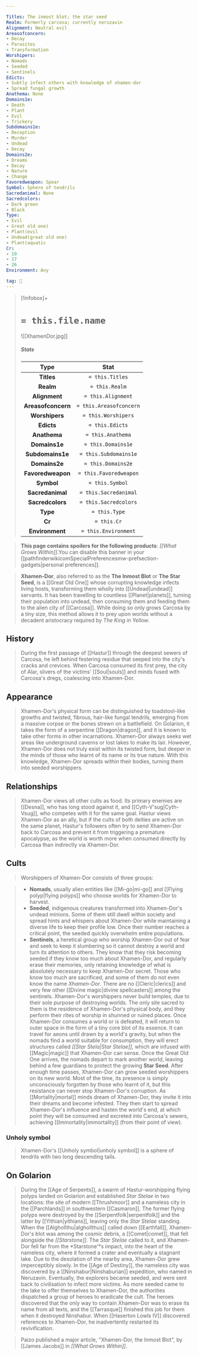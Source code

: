 ```yaml
---

Titles: The inmost blot; the star seed
Realm: Formerly carcosa; currently neruzavin
Alignment: Neutral evil
Areasofconcern:
- Decay
- Parasites
- Transformation
Worshipers:
- Nomads
- Seeded
- Sentinels
Edicts:
- Subtly infect others with knowledge of xhamen-dor
- Spread fungal growth
Anathema: None
Domains1e:
- Death
- Plant
- Evil
- Trickery
Subdomains1e:
- Deception
- Murder
- Undead
- Decay
Domains2e:
- Dreams
- Decay
- Nature
- Change
Favoredweapon: Spear
Symbol: Sphere of tendrils
Sacredanimal: None
Sacredcolors:
- Dark green
- Black
Type:
- Evil
- Great old one)
- Plant(evil
- Undead(great old one)
- Plant(aquatic
Cr:
- 19
- 17
- 26
Environment: Any

tag: 🙏
---
```


> [!infobox]+
> #  `= this.file.name`
> ![[XhamenDor.jpg]]
> ##### Stats
> Type | Stat |
> :---:|:---:|
> **Titles** | `= this.Titles` |
> **Realm** | `= this.Realm` |
> **Alignment** | `= this.Alignment` |
> **Areasofconcern** | `= this.Areasofconcern` |
> **Worshipers** | `= this.Worshipers` |
> **Edicts** | `= this.Edicts` |
> **Anathema** | `= this.Anathema` |
> **Domains1e** | `= this.Domains1e` |
> **Subdomains1e** | `= this.Subdomains1e` |
> **Domains2e** | `= this.Domains2e` |
> **Favoredweapon** | `= this.Favoredweapon` |
> **Symbol** | `= this.Symbol` |
> **Sacredanimal** | `= this.Sacredanimal` |
> **Sacredcolors** | `= this.Sacredcolors` |
> **Type** | `= this.Type` |
> **Cr** | `= this.Cr` |
> **Environment** | `= this.Environment` |



> **This page contains spoilers for the following products**: *[[What Grows Within]]*.You can disable this banner in your [[pathfinderwikicomSpecialPreferencesmw-prefsection-gadgets|personal preferences]].





> **Xhamen-Dor**, also referred to as the **The Inmost Blot** or **The Star Seed**, is a [[Great Old One]] whose corrupting knowledge infects living hosts, transforming them wholly into [[Undead|undead]] servants. It has been travelling to countless [[Planet|planets]], turning their population into undead, then consuming them and feeding them to the alien city of [[Carcosa]]. While doing so only grows Carcosa by a tiny size, this method allows it to prey upon worlds without a decadent aristocracy required by *The King in Yellow*.



## History

> During the first passage of [[Hastur]] through the deepest sewers of Carcosa, he left behind festering residue that seeped into the city's cracks and crevices. When Carcosa consumed its first prey, the city of Alar, slivers of the victims' [[Soul|souls]] and minds fused with Carcosa's dregs, coalescing into Xhamen-Dor.


## Appearance

> Xhamen-Dor's physical form can be distinguished by toadstool-like growths and twisted, fibrous, hair-like fungal tendrils, emerging from a massive corpse or the bones strewn on a battlefield. On Golarion, it takes the form of a serpentine [[Dragon|dragon]], and it is known to take other forms in other incarnations. Xhamen-Dor always seeks wet areas like underground caverns or lost lakes to make its lair.
> However, Xhamen-Dor does not truly exist within its twisted form, but deeper in the minds of those who learnt of its name or its true nature. With this knowledge, Xhamen-Dor spreads within their bodies, turning them into seeded worshippers.


## Relationships

> Xhamen-Dor views all other cults as food. Its primary enemies are [[Desna]], who has long stood against it, and [[Cyth-V'sug|Cyth-Vsug]], who competes with it for the same goal. Hastur views Xhamen-Dor as an ally, but if the cults of both deities are active on the same planet, Hastur's followers often try to send Xhamen-Dor back to Carcosa and prevent it from triggering a premature apocalypse, as the world is worth more when consumed directly by Carcosa than indirectly via Xhamen-Dor.


## Cults

> Worshippers of Xhamen-Dor consists of three groups:

> - **Nomads**, usually alien entities like [[Mi-go|mi-go]] and [[Flying polyp|flying polyps]] who choose worlds for Xhamen-Dor to harvest.
> - **Seeded**, indigenous creatures transformed into Xhamen-Dor's undead minions. Some of them still dwell within society and spread hints and whispers about Xhamen-Dor while maintaining a diverse life to keep their profile low. Once their number reaches a critical point, the seeded quickly overwhelm entire populations.
> - **Sentinels**, a heretical group who worship Xhamen-Dor out of fear and seek to keep it slumbering so it cannot destroy a world and turn its attention to others. They know that they risk becoming seeded if they know too much about Xhamen-Dor, and regularly erase their memories, only retaining knowledge of what is absolutely necessary to keep Xhamen-Dor secret. Those who know too much are sacrificed, and some of them do not even know the name *Xhamen-Dor*. There are no [[Cleric|clerics]] and very few other [[Divine magic|divine spellcasters]] among the sentinels.
> Xhamen-Dor's worshippers never build temples, due to their sole purpose of destroying worlds. The only site sacred to them is the residence of Xhamen-Dor's physical body, and they perform their rites of worship in shunned or ruined places.
> Once Xhamen-Dor consumes a world or is defeated, it will return to outer space in the form of a tiny core blot of its essence. It can travel for aeons until drawn by a world's gravity, but when the nomads find a world suitable for consumption, they will erect structures called *[[Star Stela|Star Stelae]]*, which are infused with [[Magic|magic]] that Xhamen-Dor can sense. Once the Great Old One arrives, the nomads depart to mark another world, leaving behind a few guardians to protect the growing **Star Seed**.
> After enough time passes, Xhamen-Dor can grow seeded worshippers on its new world. Most of the time, its presence is simply unconsciously forgotten by those who learnt of it, but this resistance can never stop Xhamen-Dor's corruption. As [[Mortality|mortal]] minds dream of Xhamen-Dor, they invite it into their dreams and become infested. They then start to spread Xhamen-Dor's influence and hasten the world's end, at which point they will be consumed and excreted into Carcosa's sewers, achieving [[Immortality|immortality]] (from their point of view).


### Unholy symbol

> Xhamen-Dor's [[Unholy symbol|unholy symbol]] is a sphere of tendrils with two long descending tails.


## On Golarion

> During the [[Age of Serpents]], a swarm of Hastur-worshipping flying polyps landed on Golarion and established *Star Stelae* in two locations: the site of modern [[Thrushmoor]] and a nameless city in the [[Parchlands]] in southwestern [[Casmaron]]. The former flying polyps were destroyed by the [[Serpentfolk|serpentfolk]] and the latter by [[Yithian|yithians]], leaving only the *Star Stelae* standing.
> When the [[Alghollthu|alghollthus]] called down [[Earthfall]], Xhamen-Dor's blot was among the cosmic debris, a [[Comet|comet]], that fell alongside the *[[Starstone]]*. The *Star Stelae* called to it, and Xhamen-Dor fell far from the *Starstone'*s impact, into the heart of the nameless city, where it formed a crater and eventually a stagnant lake. Due to the desolation of the nearby area, Xhamen-Dor grew imperceptibly slowly.
> In the [[Age of Destiny]], the nameless city was discovered by a [[Ninshabur|Ninshaburian]] expedition, who named in Neruzavin. Eventually, the explorers became seeded, and were sent back to civilisation to infect more victims. As more seeded came to the lake to offer themselves to Xhamen-Dor, the authorities dispatched a group of heroes to eradicate the cult. The heroes discovered that the only way to contain Xhamen-Dor was to erase its name from all texts, and the [[Tarrasque]] finished this job for them when it destroyed Ninshabur.
> When [[Haserton Lowls IV]] discovered references to Xhamen-Dor, he inadvertently restarted its revivification.


> Paizo published a major article, "Xhamen-Dor, the Inmost Blot", by [[James Jacobs]] in *[[What Grows Within]]*.








